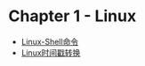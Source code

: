# Chapter 1 - Linux

   * [Linux-Shell命令](chapter1_1-linux-commands.md)
   * [Linux时间戳转换](chapter1_2-linux-ts-to-time.md)